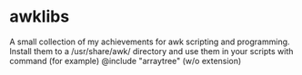 # awklibs
A small collection of my achievements for awk scripting and programming. Install them to a /usr/share/awk/ directory and use them in your scripts with command (for example) @include "arraytree" (w/o extension)
